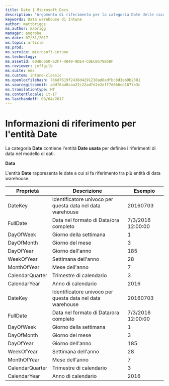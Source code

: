 ```yaml
---
title: Date | Microsoft Docs
description: "Argomento di riferimento per la categoria Date delle raccolte di entità nell'API data warehouse di Intune."
keywords: Data warehouse di Intune
author: mattbriggs
ms.author: mabrigg
manager: angrobe
ms.date: 07/31/2017
ms.topic: article
ms.prod: 
ms.service: microsoft-intune
ms.technology: 
ms.assetid: 6B4BC650-62F7-4049-9DE4-CDECB579B58F
ms.reviewer: jeffgilb
ms.suite: ems
ms.custom: intune-classic
ms.openlocfilehash: 766d7619f2438d4291210ad8adfbc8d3eb9b2381
ms.sourcegitcommit: addf6a40caa22c22adfd2e2eff7d666cd1877e3c
ms.translationtype: HT
ms.contentlocale: it-IT
ms.lasthandoff: 08/04/2017
---
```

# <a name="reference-for-date-entity"></a>Informazioni di riferimento per l'entità Date

La categoria **Date** contiene l'entità **Date usata** per definire i riferimenti di data nel modello di dati.

**Data**

L'entità **Date** rappresenta le date a cui si fa riferimento tra più entità di data warehouse.

| Proprietà  | Descrizione | Esempio |
|---------|------------|--------|
| DateKey |Identificatore univoco per questa data nel data warehouse | 20160703 |
| FullDate |Data nel formato di Data/ora completo | 7/3/2016 12:00:00 |
| DayOfWeek |Giorno della settimana |1 |
| DayOfMonth |Giorno del mese |3 |
| DayOfYear |Giorno dell'anno |185 |
| WeekOfYear |Settimana dell'anno |28 |
| MonthOfYear |Mese dell'anno |7 |
| CalendarQuarter |Trimestre di calendario |3 |
| CalendarYear |Anno di calendario |2016 |
| DateKey |Identificatore univoco per questa data nel data warehouse |20160703 |
| FullDate |Data nel formato di Data/ora completo | 7/3/2016 12:00:00 |
| DayOfWeek |Giorno della settimana |1 |
| DayOfMonth |Giorno del mese |3 |
| DayOfYear |Giorno dell'anno |185 |
| WeekOfYear |Settimana dell'anno |28 |
| MonthOfYear |Mese dell'anno |7 |
| CalendarQuarter |Trimestre di calendario |3 |
| CalendarYear |Anno di calendario |2016 |
